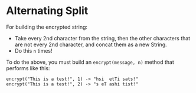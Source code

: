 # Alternating Split

For building the encrypted string:

- Take every 2nd character from the string, then the other characters that are not every 2nd character, and concat them as a new String.
- Do this `n` times!

To do the above, you must build an `encrypt(message, n)` method that performs like this:

```
encrypt("This is a test!", 1) -> "hsi  etTi sats!"
encrypt("This is a test!", 2) -> "s eT ashi tist!"
```
